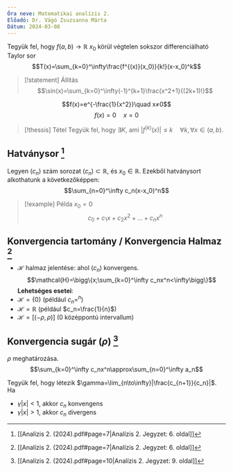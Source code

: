 ```yaml
---
Óra neve: Matematikai analízis 2.
Előadó: Dr. Vágó Zsuzsanna Márta
Dátum: 2024-03-08
---
```

Tegyük fel, hogy $f(a,b)\to\mathbb{R}$  $x_0$ körül végtelen sokszor differenciálható Taylor sor
$$T(x)=\sum_{k=0}^\infty\frac{f^{(x)}(x_0)}{k!}(x-x_0)^k$$
> [!statement] Állítás
> $$\sin(x)=\sum_{k=0}^\infty(-1)^{k+1}\frac{x^2+1}{(2k+1)!}$$

$$f(x)=e^{-\frac{1}{x^2}}\quad x≠0$$
$$f(x)=0\quad x=0$$
> [!thessis] Tétel
> Tegyük fel, hogy $\exists K$, ami $|f^{(k)}(x)|\leq k\quad \forall k, \forall x\in(a,b)$.

## Hatványsor [^hatvanysor]
Legyen $(c_n)$ szám sorozat $(c_n)\subset\mathbb{R}$, és $x_0\in\mathbb{R}$. Ezekből hatványsort alkothatunk a következőképpen:
$$\sum_{n=0}^\infty c_n(x-x_0)^n$$
> [!example] Példa
> $x_0=0$
> $$c_0+c_1x+c_2x^2+…+c_nx^n$$
## Konvergencia tartomány / Konvergencia Halmaz [^konvergencia-tartomany]
- $\mathcal{H}$ halmaz jelentése: ahol $(c_n)$ konvergens.
$$\mathcal{H}=\bigg\{x;\sum_{k=0}^\infty c_nx^n<\infty\bigg\}$$
**Lehetséges esetei**:
- $\mathcal{H}=\{0\}$ (például $c_n=^n$)
- $\mathcal{H}=\mathbb{R}$ (például $c_n=\frac{1}{n}$\)
- $\mathcal{H}=[(-\rho,\rho)]$ ($0$ középpontú intervallum)
## Konvergencia sugár ($\rho$) [^konvergencia-sugar]
$\rho$ meghatározása.
$$\sum_{k=0}^\infty c_nx^n\approx\sum_{n=0}^\infty a_n$$

Tegyük fel, hogy létezik $\gamma=\lim_{n\to\infty}|\frac{c_{n+1}}{c_n}|$. Ha
- $\gamma|x|<1$, akkor $c_n$ konvengens
- $\gamma|x|>1$, akkor $c_n$ divergens

[^hatvanysor]: [[Analízis 2. (2024).pdf#page=7|Analízis 2. Jegyzet: 6. oldal]]
[^konvergencia-tartomany]: [[Analízis 2. (2024).pdf#page=7|Analízis 2. Jegyzet: 6. oldal]]
[^konvergencia-sugar]: [[Analízis 2. (2024).pdf#page=10|Analízis 2. Jegyzet: 9. oldal]]